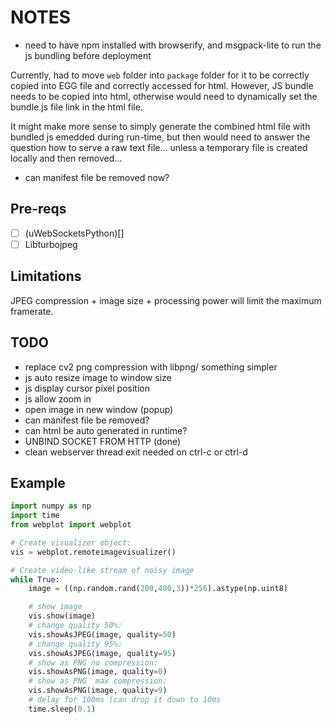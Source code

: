 # NOTES

- need to have npm installed with browserify, and msgpack-lite to run the js bundling before deployment

Currently, had to move `web` folder into `package` folder for it to be correctly copied into EGG file 
and correctly accessed for html. However, JS bundle needs to be copied into html, otherwise would need to 
dynamically set the bundle.js file link in the html file.

It might make more sense to simply generate the combined html file with bundled js emedded during run-time, but 
then would need to answer the question how to serve a raw text file... unless a temporary file is created locally and
then removed...

- can manifest file be removed now?

## Pre-reqs

- [ ] (uWebSocketsPython)[]
- [ ] Libturbojpeg

## Limitations

JPEG compression + image size + processing power will limit the maximum framerate.

## TODO

- replace cv2 png compression with libpng/ something simpler
- js auto resize image to window size
- js display cursor pixel position
- js allow zoom in
- open image in new window (popup)
- can manifest file be removed?
- can html be auto generated in runtime?
- UNBIND SOCKET FROM HTTP (done)
- clean webserver thread exit needed on ctrl-c or ctrl-d


## Example

```python
import numpy as np
import time
from webplot import webplot

# Create visualizer object:
vis = webplot.remoteimagevisualizer()

# Create video-like stream of noisy image
while True:
    image = ((np.random.rand(200,400,3))*256).astype(np.uint8)

    # show image
    vis.show(image)
    # change quality 50%:
    vis.showAsJPEG(image, quality=50)
    # change quality 95%:
    vis.showAsJPEG(image, quality=95)
    # show as PNG no compression:
    vis.showAsPNG(image, quality=0)
    # show as PNG  max compression:
    vis.showAsPNG(image, quality=9)
    # delay for 100ms (can drop it down to 10ms
    time.sleep(0.1)
```